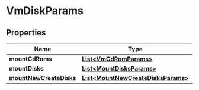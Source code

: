 

# VmDiskParams


## Properties

Name | Type | Description | Notes
------------ | ------------- | ------------- | -------------
**mountCdRoms** | [**List&lt;VmCdRomParams&gt;**](VmCdRomParams.md) |  |  [optional]
**mountDisks** | [**List&lt;MountDisksParams&gt;**](MountDisksParams.md) |  |  [optional]
**mountNewCreateDisks** | [**List&lt;MountNewCreateDisksParams&gt;**](MountNewCreateDisksParams.md) |  |  [optional]



